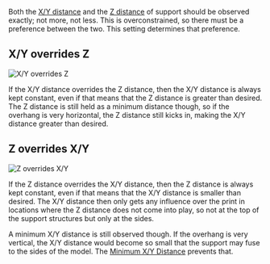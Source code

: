 Both the [X/Y distance](support_xy_distance.md) and the [Z distance](support_z_distance.md) of support should be observed exactly; not more, not less. This is overconstrained, so there must be a preference between the two. This setting determines that preference.

X/Y overrides Z
----
![X/Y overrides Z](images/support_xy_overrides_z.svg)

If the X/Y distance overrides the Z distance, then the X/Y distance is always kept constant, even if that means that the Z distance is greater than desired. The Z distance is still held as a minimum distance though, so if the overhang is very horizontal, the Z distance still kicks in, making the X/Y distance greater than desired.

Z overrides X/Y
----
![Z overrides X/Y](images/support_z_overrides_xy.svg)

If the Z distance overrides the X/Y distance, then the Z distance is always kept constant, even if that means that the X/Y distance is smaller than desired. The X/Y distance then only gets any influence over the print in locations where the Z distance does not come into play, so not at the top of the support structures but only at the sides.

A minimum X/Y distance is still observed though. If the overhang is very vertical, the X/Y distance would become so small that the support may fuse to the sides of the model. The [Minimum X/Y Distance](support_xy_distance_overhang.md) prevents that.